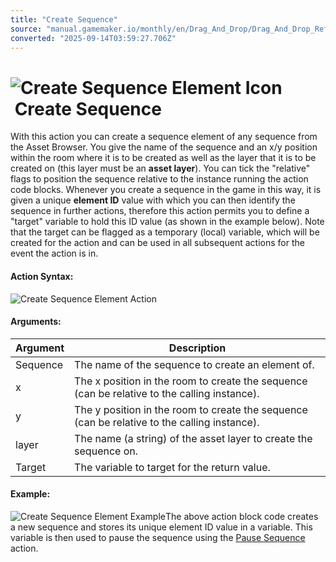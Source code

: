 ```yaml
---
title: "Create Sequence"
source: "manual.gamemaker.io/monthly/en/Drag_And_Drop/Drag_And_Drop_Reference/Sequences/Create_Sequence_Element.htm"
converted: "2025-09-14T03:59:27.706Z"
---
```


# ![Create Sequence Element Icon](../../../assets/Images/Scripting_Reference/Drag_And_Drop/Reference/Sequences/i_sequence_create.png) Create Sequence

With this action you can create a sequence element of any sequence from the Asset Browser. You give the name of the sequence and an x/y position within the room where it is to be created as well as the layer that it is to be created on (this layer must be an **asset layer**). You can tick the "relative" flags to position the sequence relative to the instance running the action code blocks. Whenever you create a sequence in the game in this way, it is given a unique **element ID** value with which you can then identify the sequence in further actions, therefore this action permits you to define a "target" variable to hold this ID value (as shown in the example below). Note that the target can be flagged as a temporary (local) variable, which will be created for the action and can be used in all subsequent actions for the event the action is in.

#### Action Syntax:

![Create Sequence Element Action](../../../assets/Images/Scripting_Reference/Drag_And_Drop/Reference/Sequences/a_sequence_create.png)

#### Arguments:

| Argument | Description |
| --- | --- |
| Sequence | The name of the sequence to create an element of. |
| x | The x position in the room to create the sequence (can be relative to the calling instance). |
| y | The y position in the room to create the sequence (can be relative to the calling instance). |
| layer | The name (a string) of the asset layer to create the sequence on. |
| Target | The variable to target for the return value. |

#### Example:

![Create Sequence Element Example](../../../assets/Images/Scripting_Reference/Drag_And_Drop/Reference/Sequences/e_sequence_create.png)The above action block code creates a new sequence and stores its unique element ID value in a variable. This variable is then used to pause the sequence using the [Pause Sequence](Pause_Sequence.md) action.